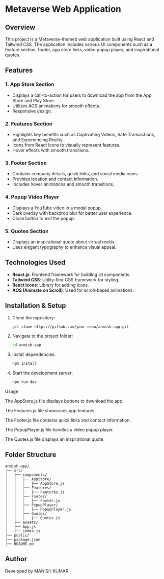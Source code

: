 # Metaverse Web Application

## Overview
This project is a Metaverse-themed web application built using React and Tailwind CSS. The application includes various UI components such as a feature section, footer, app store links, video popup player, and inspirational quotes.

## Features

### 1. **App Store Section**
- Displays a call-to-action for users to download the app from the App Store and Play Store.
- Utilizes AOS animations for smooth effects.
- Responsive design.

### 2. **Features Section**
- Highlights key benefits such as Captivating Videos, Safe Transactions, and Experiencing Reality.
- Icons from React Icons to visually represent features.
- Hover effects with smooth transitions.

### 3. **Footer Section**
- Contains company details, quick links, and social media icons.
- Provides location and contact information.
- Includes hover animations and smooth transitions.

### 4. **Popup Video Player**
- Displays a YouTube video in a modal popup.
- Dark overlay with backdrop blur for better user experience.
- Close button to exit the popup.

### 5. **Quotes Section**
- Displays an inspirational quote about virtual reality.
- Uses elegant typography to enhance visual appeal.

## Technologies Used
- **React.js**: Frontend framework for building UI components.
- **Tailwind CSS**: Utility-first CSS framework for styling.
- **React Icons**: Library for adding icons.
- **AOS (Animate on Scroll)**: Used for scroll-based animations.

## Installation & Setup
1. Clone the repository:
   ```bash
   git clone https://github.com/your-repo/anmish-app.git
   ```
2. Navigate to the project folder:
   ```bash
   cd anmish-app
   ```
3. Install dependencies:
   ```bash
   npm install
   ```
4. Start the development server:
   ```bash
   npm run dev
   ```

Usage

The AppStore.js file displays buttons to download the app.

The Features.js file showcases app features.

The Footer.js file contains quick links and contact information.

The PopupPlayer.js file handles a video popup player.

The Quotes.js file displays an inspirational quote.

## Folder Structure
```
anmish-app/
│── src/
│   ├── components/
│   │   ├── AppStore/
│   │   │   ├── AppStore.js
│   │   ├── Features/
│   │   │   ├── Features.js
│   │   ├── Footer/
│   │   │   ├── Footer.js
│   │   ├── PopupPlayer/
│   │   │   ├── PopupPlayer.js
│   │   ├── Quotes/
│   │   │   ├── Quotes.js
│   ├── assets/
│   ├── App.js
│   ├── index.js
│── public/
│── package.json
│── README.md
```



## Author
Developed by   MANISH KUMAR.

